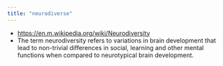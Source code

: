 ```yaml
---
title: "neurodiverse"
---
```


- https://en.m.wikipedia.org/wiki/Neurodiversity<span id='-EtH3jYKX'/>
- The term neurodiversity refers to variations in brain development that lead to non-trivial differences in social, learning and other mental functions when compared to neurotypical brain development.<span id='WKNGkxbpT'/>
